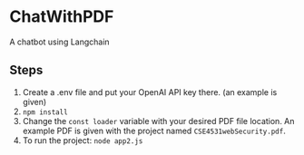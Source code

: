 # ChatWithPDF
A chatbot using Langchain

## Steps
1. Create a .env file and put your OpenAI API key there. (an example is given)
2. `npm install`
3. Change the `const loader` variable with your desired PDF file location. An example PDF is given with the project named `CSE4531webSecurity.pdf`.
4. To run the project: `node app2.js`
